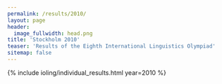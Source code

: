 ```yaml
---
permalink: /results/2010/
layout: page
header:
  image_fullwidth: head.png
title: 'Stockholm 2010'
teaser: 'Results of the Eighth International Linguistics Olympiad'
sitemap: false
---
```


{% include ioling/individual_results.html year=2010 %}